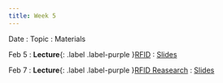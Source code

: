 ```yaml
---
title: Week 5
---
```


Date
: Topic
  : Materials

Feb 5
: **Lecture**{: .label .label-purple }[RFID](#)
  : [Slides](https://docs.google.com/presentation/d/1syUiVg95DtIeZzGuIw4COs0rMkb3g9-AkiJQGvP0OQE/edit?usp=sharing)

Feb 7
: **Lecture**{: .label .label-purple }[RFID Reasearch](#)
  : [Slides](#)
